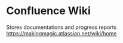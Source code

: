 # Confluence Wiki
Stores documentations and progress reports
https://makingmagic.atlassian.net/wiki/home
